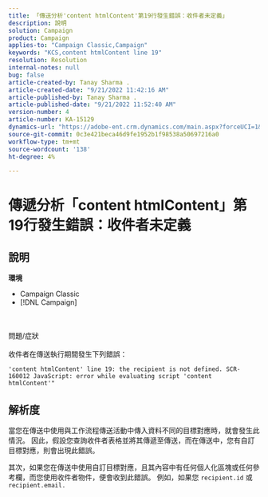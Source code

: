 ```yaml
---
title: 「傳送分析'content htmlContent'第19行發生錯誤：收件者未定義」
description: 說明
solution: Campaign
product: Campaign
applies-to: "Campaign Classic,Campaign"
keywords: "KCS,content htmlContent line 19"
resolution: Resolution
internal-notes: null
bug: false
article-created-by: Tanay Sharma .
article-created-date: "9/21/2022 11:42:16 AM"
article-published-by: Tanay Sharma .
article-published-date: "9/21/2022 11:52:40 AM"
version-number: 4
article-number: KA-15129
dynamics-url: "https://adobe-ent.crm.dynamics.com/main.aspx?forceUCI=1&pagetype=entityrecord&etn=knowledgearticle&id=c8f47070-a239-ed11-9db1-002248086735"
source-git-commit: 0c3e421beca46d9fe1952b1f98538a50697216a0
workflow-type: tm+mt
source-wordcount: '138'
ht-degree: 4%

---
```


# 傳遞分析「content htmlContent」第19行發生錯誤：收件者未定義

## 說明

<b>環境</b>
- Campaign Classic
- [!DNL Campaign]



<br><br>問題/症狀<br><br>
收件者在傳送執行期間發生下列錯誤：

```
'content htmlContent' line 19: the recipient is not defined. SCR-160012 JavaScript: error while evaluating script 'content htmlContent'"
```


## 解析度


當您在傳送中使用與工作流程傳送活動中傳入資料不同的目標對應時，就會發生此情況。 因此，假設您查詢收件者表格並將其傳遞至傳送，而在傳送中，您有自訂目標對應，則會出現此錯誤。

其次，如果您在傳送中使用自訂目標對應，且其內容中有任何個人化區塊或任何參考欄，而您使用收件者物件，便會收到此錯誤。 例如，如果您 `recipient.id` 或 `recipient.email.`

